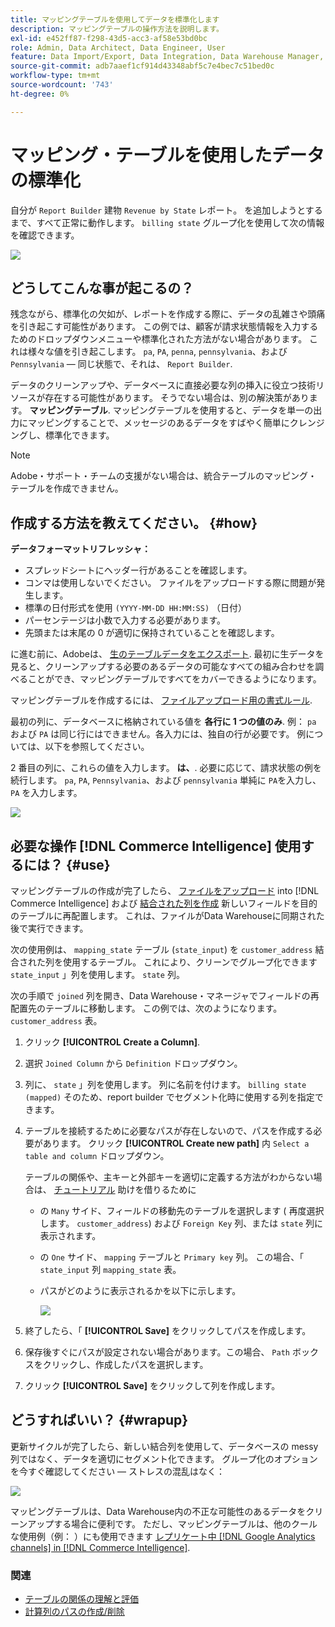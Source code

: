 ```yaml
---
title: マッピングテーブルを使用してデータを標準化します
description: マッピングテーブルの操作方法を説明します。
exl-id: e452ff87-f298-43d5-acc3-af58e53bd0bc
role: Admin, Data Architect, Data Engineer, User
feature: Data Import/Export, Data Integration, Data Warehouse Manager, Commerce Tables
source-git-commit: adb7aaef1cf914d43348abf5c7e4bec7c51bed0c
workflow-type: tm+mt
source-wordcount: '743'
ht-degree: 0%

---
```


# マッピング・テーブルを使用したデータの標準化

自分が `Report Builder` 建物 `Revenue by State` レポート。 を追加しようとするまで、すべて正常に動作します。 `billing state` グループ化を使用して次の情報を確認できます。

![](../../assets/Messy_State_Segments.png)

## どうしてこんな事が起こるの？

残念ながら、標準化の欠如が、レポートを作成する際に、データの乱雑さや頭痛を引き起こす可能性があります。 この例では、顧客が請求状態情報を入力するためのドロップダウンメニューや標準化された方法がない場合があります。 これは様々な値を引き起こします。 `pa`, `PA`, `penna`, `pennsylvania`、および `Pennsylvania`  — 同じ状態で、それは、 `Report Builder`.

データのクリーンアップや、データベースに直接必要な列の挿入に役立つ技術リソースが存在する可能性があります。 そうでない場合は、別の解決策があります。 **マッピングテーブル**. マッピングテーブルを使用すると、データを単一の出力にマッピングすることで、メッセージのあるデータをすばやく簡単にクレンジングし、標準化できます。

>[!NOTE]
>
>Adobe・サポート・チームの支援がない場合は、統合テーブルのマッピング・テーブルを作成できません。

## 作成する方法を教えてください。 {#how}

**データフォーマットリフレッシャ：**

* スプレッドシートにヘッダー行があることを確認します。
* コンマは使用しないでください。 ファイルをアップロードする際に問題が発生します。
* 標準の日付形式を使用 `(YYYY-MM-DD HH:MM:SS)` （日付）
* パーセンテージは小数で入力する必要があります。
* 先頭または末尾の 0 が適切に保持されていることを確認します。

に進む前に、Adobeは、 [生のテーブルデータをエクスポート](../../tutorials/export-raw-data.md). 最初に生データを見ると、クリーンアップする必要のあるデータの可能なすべての組み合わせを調べることができ、マッピングテーブルですべてをカバーできるようになります。

マッピングテーブルを作成するには、 [ファイルアップロード用の書式ルール](../../data-analyst/importing-data/connecting-data/using-file-uploader.md).

最初の列に、データベースに格納されている値を **各行に 1 つの値のみ**. 例： `pa` および `PA` は同じ行にはできません。各入力には、独自の行が必要です。 例については、以下を参照してください。

2 番目の列に、これらの値を入力します。 **は、**. 必要に応じて、請求状態の例を続行します。 `pa`, `PA`, `Pennsylvania`、および `pennsylvania` 単純に `PA`を入力し、 `PA` を入力します。

![](../../assets/Mapping_table_examples.jpg)

## 必要な操作 [!DNL Commerce Intelligence] 使用するには？ {#use}

マッピングテーブルの作成が完了したら、 [ファイルをアップロード](../../data-analyst/importing-data/connecting-data/using-file-uploader.md) into [!DNL Commerce Intelligence] および [結合された列を作成](../../data-analyst/data-warehouse-mgr/calc-column-types.md) 新しいフィールドを目的のテーブルに再配置します。 これは、ファイルがData Warehouseに同期された後で実行できます。

次の使用例は、 `mapping_state` テーブル (`state_input`) を `customer_address` 結合された列を使用するテーブル。 これにより、クリーンでグループ化できます `state_input` 」列を使用します。 `state` 列。

次の手順で `joined` 列を開き、Data Warehouse・マネージャでフィールドの再配置先のテーブルに移動します。 この例では、次のようになります。 `customer_address` 表。

1. クリック **[!UICONTROL Create a Column]**.
1. 選択 `Joined Column` から `Definition` ドロップダウン。
1. 列に、 `state` 」列を使用します。 列に名前を付けます。 `billing state (mapped)` そのため、report builder でセグメント化時に使用する列を指定できます。
1. テーブルを接続するために必要なパスが存在しないので、パスを作成する必要があります。 クリック **[!UICONTROL Create new path]**  内 `Select a table and column` ドロップダウン。

   テーブルの関係や、主キーと外部キーを適切に定義する方法がわからない場合は、 [チュートリアル](../../data-analyst/data-warehouse-mgr/create-paths-calc-columns.md) 助けを借りるために

   * の `Many` サイド、フィールドの移動先のテーブルを選択します ( 再度選択します。 `customer_address`) および `Foreign Key` 列、または `state` 列に表示されます。
   * の `One` サイド、 `mapping` テーブルと `Primary key` 列。 この場合、「 `state_input` 列 `mapping_state` 表。
   * パスがどのように表示されるかを以下に示します。

     ![](../../assets/State_Mapping_Path.png)

1. 終了したら、「 **[!UICONTROL Save]** をクリックしてパスを作成します。
1. 保存後すぐにパスが設定されない場合があります。この場合、 `Path` ボックスをクリックし、作成したパスを選択します。
1. クリック **[!UICONTROL Save]** をクリックして列を作成します。

## どうすればいい？ {#wrapup}

更新サイクルが完了したら、新しい結合列を使用して、データベースの messy 列ではなく、データを適切にセグメント化できます。 グループ化のオプションを今すぐ確認してください — ストレスの混乱はなく：

![](../../assets/Clean_State_Segments.png)

マッピングテーブルは、Data Warehouse内の不正な可能性のあるデータをクリーンアップする場合に便利です。 ただし、マッピングテーブルは、他のクールな使用例（例： ）にも使用できます [レプリケート中 [!DNL Google Analytics channels] in [!DNL Commerce Intelligence]](../data-warehouse-mgr/rep-google-analytics-channels.md).

### 関連

* [テーブルの関係の理解と評価](../data-warehouse-mgr/table-relationships.md)
* [計算列のパスの作成/削除](../data-warehouse-mgr/create-paths-calc-columns.md)
